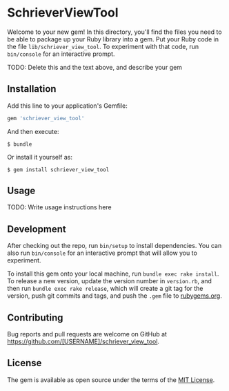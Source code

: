 # SchrieverViewTool

Welcome to your new gem! In this directory, you'll find the files you need to be able to package up your Ruby library into a gem. Put your Ruby code in the file `lib/schriever_view_tool`. To experiment with that code, run `bin/console` for an interactive prompt.

TODO: Delete this and the text above, and describe your gem

## Installation

Add this line to your application's Gemfile:

```ruby
gem 'schriever_view_tool'
```

And then execute:

    $ bundle

Or install it yourself as:

    $ gem install schriever_view_tool

## Usage

TODO: Write usage instructions here

## Development

After checking out the repo, run `bin/setup` to install dependencies. You can also run `bin/console` for an interactive prompt that will allow you to experiment.

To install this gem onto your local machine, run `bundle exec rake install`. To release a new version, update the version number in `version.rb`, and then run `bundle exec rake release`, which will create a git tag for the version, push git commits and tags, and push the `.gem` file to [rubygems.org](https://rubygems.org).

## Contributing

Bug reports and pull requests are welcome on GitHub at https://github.com/[USERNAME]/schriever_view_tool.


## License

The gem is available as open source under the terms of the [MIT License](http://opensource.org/licenses/MIT).

